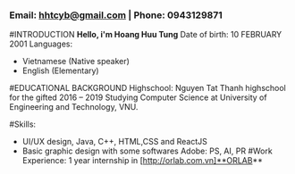
### Email: hhtcyb@gmail.com | Phone: 0943129871


#INTRODUCTION
**Hello, i'm Hoang Huu Tung**
Date of birth: 10 FEBRUARY 2001
Languages:
- Vietnamese (Native speaker)
- English (Elementary)

#EDUCATIONAL BACKGROUND
Highschool: Nguyen Tat Thanh highschool for the gifted
2016 – 2019
Studying Computer Science at University of Engineering and Technology, VNU.



#Skills:
- UI/UX design, Java, C++, HTML,CSS and ReactJS
- Basic graphic design with some softwares Adobe: PS, AI, PR
#Work Experience:
1 year internship in [http://orlab.com.vn]**ORLAB**
